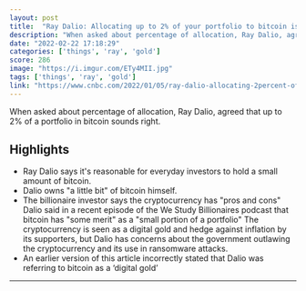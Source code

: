 ```yaml
---
layout: post
title:  "Ray Dalio: Allocating up to 2% of your portfolio to bitcoin is reasonable"
description: "When asked about percentage of allocation, Ray Dalio, agreed that up to 2% of a portfolio in bitcoin sounds right."
date: "2022-02-22 17:18:29"
categories: ['things', 'ray', 'gold']
score: 286
image: "https://i.imgur.com/ETy4MII.jpg"
tags: ['things', 'ray', 'gold']
link: "https://www.cnbc.com/2022/01/05/ray-dalio-allocating-2percent-of-portfolio-to-bitcoin-is-reasonable.html"
---
```


When asked about percentage of allocation, Ray Dalio, agreed that up to 2% of a portfolio in bitcoin sounds right.

## Highlights

- Ray Dalio says it's reasonable for everyday investors to hold a small amount of bitcoin.
- Dalio owns "a little bit" of bitcoin himself.
- The billionaire investor says the cryptocurrency has "pros and cons" Dalio said in a recent episode of the We Study Billionaires podcast that bitcoin has "some merit" as a "small portion of a portfolio" The cryptocurrency is seen as a digital gold and hedge against inflation by its supporters, but Dalio has concerns about the government outlawing the cryptocurrency and its use in ransomware attacks.
- An earlier version of this article incorrectly stated that Dalio was referring to bitcoin as a ‘digital gold’

---
